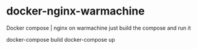 # docker-nginx-warmachine
Docker compose | nginx on warmachine
just build the compose and run it

docker-compose build
docker-compose up
